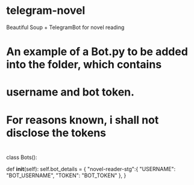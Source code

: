 # telegram-novel
Beautiful Soup + TelegramBot for novel reading

#
# An example of a Bot.py to be added into the folder, which contains
# username and bot token.
# For reasons known, i shall not disclose the tokens 
#
class Bots():

  def __init__(self):
    self.bot_details = {
      "novel-reader-stg":{
        "USERNAME": "BOT_USERNAME",
        "TOKEN": "BOT_TOKEN"
      },
    }

